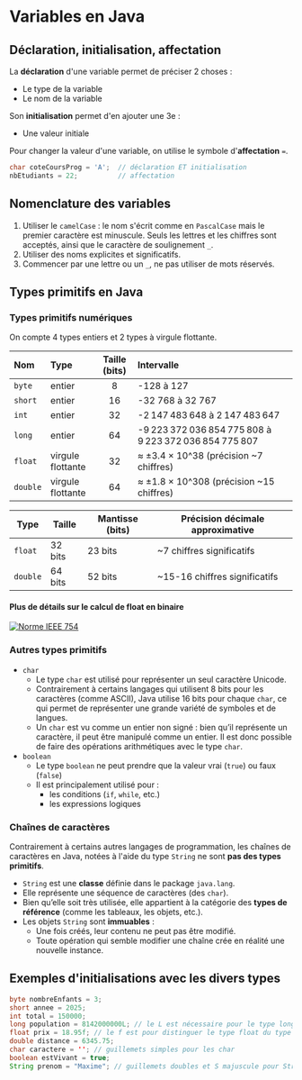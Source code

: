 # Variables en Java

## Déclaration, initialisation, affectation

La **déclaration** d'une variable permet de préciser 2 choses :

- Le type de la variable
- Le nom de la variable

Son **initialisation** permet d'en ajouter une 3e :

- Une valeur initiale

Pour changer la valeur d'une variable, on utilise le symbole d'**affectation** `=`.

```java
char coteCoursProg = 'A';  // déclaration ET initialisation
nbEtudiants = 22;          // affectation
```

## Nomenclature des variables

1. Utiliser le `camelCase` : le nom s'écrit comme en `PascalCase` mais le premier caractère est minuscule. Seuls les lettres et les chiffres sont acceptés, ainsi que le caractère de soulignement `_`.
2. Utiliser des noms explicites et significatifs.
3. Commencer par une lettre ou un `_`, ne pas utiliser de mots réservés.

## Types primitifs en Java

### Types primitifs numériques

On compte 4 types entiers et 2 types à virgule flottante.

| Nom | Type | Taille (bits) | Intervalle |
|:---|:---|:---:|:---|
| `byte` | entier | 8 | -128 à 127 |
| `short` | entier | 16 | -32 768 à 32 767 |
| `int` | entier | 32 | -2 147 483 648 à 2 147 483 647 |
| `long` | entier | 64 | -9 223 372 036 854 775 808 à 9 223 372 036 854 775 807 |
| `float` | virgule flottante | 32 | ≈ ±3.4 × 10^38 (précision ~7 chiffres) |
| `double` | virgule flottante | 64 | ≈ ±1.8 × 10^308 (précision ~15 chiffres) |

|Type|Taille|Mantisse (bits)|Précision décimale approximative|
|---|---|---|---|
|`float`|32 bits|23 bits|~7 chiffres significatifs|
|`double`|64 bits|52 bits|~15-16 chiffres significatifs|

#### Plus de détails sur le calcul de float en binaire

[![Norme IEEE 754](https://img.youtube.com/vi/gWFGmcahd9c/0.jpg)](https://www.youtube.com/watch?v=gWFGmcahd9c)

### Autres types primitifs

- `char`
  - Le type `char` est utilisé pour représenter un seul caractère Unicode.
  - Contrairement à certains langages qui utilisent 8 bits pour les caractères (comme ASCII), Java utilise 16 bits pour chaque `char`, ce qui permet de représenter une grande variété de symboles et de langues.
  - Un `char` est vu comme un entier non signé : bien qu’il représente un caractère, il peut être manipulé comme un entier. Il est donc possible de faire des opérations arithmétiques avec le type `char`.
- `boolean`
  - Le type `boolean` ne peut prendre que la valeur vrai (`true`) ou faux (`false`)
  - Il est principalement utilisé pour :
    - les conditions (`if`, `while`, etc.)
    - les expressions logiques

### Chaînes de caractères

Contrairement à certains autres langages de programmation, les chaînes de caractères en Java, notées à l'aide du type `String` ne sont **pas des types primitifs**.

- `String` est une **classe** définie dans le package `java.lang`.
- Elle représente une séquence de caractères (des `char`).
- Bien qu’elle soit très utilisée, elle appartient à la catégorie des **types de référence** (comme les tableaux, les objets, etc.).
- Les objets `String` sont **immuables** :
  - Une fois créés, leur contenu ne peut pas être modifié.
  - Toute opération qui semble modifier une chaîne crée en réalité une nouvelle instance.

## Exemples d'initialisations avec les divers types

```java
byte nombreEnfants = 3;
short annee = 2025;
int total = 150000;
long population = 8142000000L; // le L est nécessaire pour le type long 
float prix = 18.95f; // le f est pour distinguer le type float du type double (par défaut)
double distance = 6345.75;
char caractere = ''; // guillemets simples pour les char
boolean estVivant = true;
String prenom = "Maxime"; // guillemets doubles et S majuscule pour String
```
